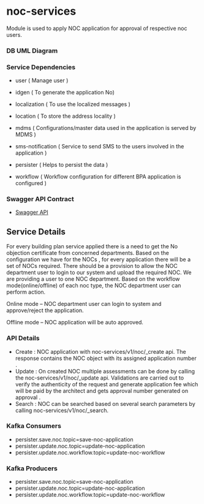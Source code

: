 
# noc-services

Module is used to apply NOC application for approval of respective noc users.


### DB UML Diagram



### Service Dependencies

- user  ( Manage user )

- idgen ( To generate the application No)

- localization ( To use the localized messages )

- location ( To store the address locality )

- mdms ( Configurations/master data used in the application is served by MDMS )

- sms-notification ( Service to send SMS to the users involved in the application )

- persister ( Helps to persist the data  )

- workflow ( Workflow configuration for different BPA application is configured )

### Swagger API Contract

 - [Swagger API](https://github.com/egovernments/municipal-services/blob/Noc-Contract/docs/noc/noc-v-1.0.0.yaml)


## Service Details

For every building plan service applied there is a need to get the No objection certificate from concerned departments. Based on the  configuration we have for the NOCs , for every application there will be a set of NOCs required. There should be a provision to allow the NOC department user to login to our system and upload the required NOC. We are providing a user to one NOC department. Based on the workflow mode(online/offline) of each noc type, the NOC department user can perform action. 

Online mode – NOC department user can login to system and approve/reject the application.

Offline mode – NOC application will be auto approved.

### API Details
- Create : NOC application with noc-services/v1/noc/_create api.
The response contains the NOC object with its assigned application number .
- Update : On created NOC multiple assessments can be done by calling the noc-services/v1/noc/_update api. Validations are carried out to verify the authenticity of the request and generate application fee which will be paid by the architect and gets approval number generated on approval .
- Search : NOC can be searched based on several search parameters by calling noc-services/v1/noc/_search.

### Kafka Consumers
- persister.save.noc.topic=save-noc-application
- persister.update.noc.topic=update-noc-application
- persister.update.noc.workflow.topic=update-noc-workflow


### Kafka Producers
- persister.save.noc.topic=save-noc-application
- persister.update.noc.topic=update-noc-application
- persister.update.noc.workflow.topic=update-noc-workflow

